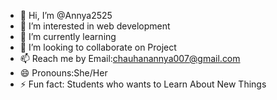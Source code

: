 - 👋 Hi, I’m @Annya2525
- 👀 I’m interested in web development 
- 🌱 I’m currently learning
- 💞️ I’m looking to collaborate on Project
- 📫 Reach me by Email:chauhanannya007@gmail.com
- 😄 Pronouns:She/Her
- ⚡ Fun fact: Students who wants to Learn About New Things

<!---
Annya2525/Annya2525 is a ✨ special ✨ repository because its `README.md` (this file) appears on your GitHub profile.
You can click the Preview link to take a look at your changes.
--->
